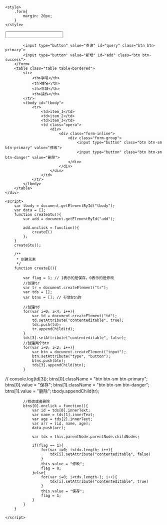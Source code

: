 <!DOCTYPE html>
<html lang="en">
<head>
    <meta charset="UTF-8">
    <title>Title</title>
    <link rel="stylesheet" href="../../dist/css/bootstrap.min.css">

    <style>
        .form{
            margin: 20px;
        }
    </style>
</head>
<body>
    <div class="container">
        <form class="form-inline form">
            <div class="col-md-3">
                <input type="text" class="form-control" id="search">
            </div>

            <input type="button" value="查询" id="query" class="btn btn-primary">
            <input type="button" value="新增" id="add" class="btn btn-success">
        </form>
        <table class="table table-bordered">
            <tr>
                <th>学号</th>
                <th>姓名</th>
                <th>年龄</th>
                <th>操作</th>
            </tr>
            <tbody id="tbody">
                <tr>
                    <td>item_1</td>
                    <td>item_2</td>
                    <td>item_3</td>
                    <td class="opera">
                        <div>
                            <div class="form-inline">
                                <div class="form-group">
                                    <input type="button" class="btn btn-sm btn-primary" value="修改">
                                    <input type="button" class="btn btn-sm btn-danger" value="删除">
                                </div>
                            </div>
                        </div>
                    </td>
                </tr>
            </tbody>
        </table>
    </div>

    <script>
        var tbody = document.getElementById("tbody");
        var data = [];
        function createStu(){
            var add = document.getElementById("add");

            add.onclick = function(){
                createE()
            };
        }
        createStu();

        /**
         * 创建元素
         */
        function createE(){

            var flag = 1; // 1表示的是保存，0表示的是修改
            //创建tr
            var tr = document.createElement("tr");
            var tds = [];
            var btns = []; // 存放btn的

            //创建td
            for(var i=0; i<4; i++){
                var td = document.createElement("td");
                td.setAttribute("contenteditable", true);
                tds.push(td);
                tr.appendChild(td);
            }
            tds[3].setAttribute("contenteditable", false);
            //创建两个btn
            for(var i=0; i<2; i++){
                var btn = document.createElement("input");
                btn.setAttribute("type", "button");
                btns.push(btn);
                tds[3].appendChild(btn);
            }
//                console.log(td[3]);
            btns[0].className = "btn btn-sm btn-primary";
            btns[0].value = "保存";
            btns[1].className = "btn btn-sm btn-danger";
            btns[1].value = "删除";
            tbody.appendChild(tr);

            //修改或者删除
            btns[0].onclick = function(){
                var id = tds[0].innerText;
                var name = tds[1].innerText;
                var age = tds[2].innerText;
                var arr = [id, name, age];
                data.push(arr);

                var tdx = this.parentNode.parentNode.childNodes;

                if(flag == 1){
                    for(var i=0; i<tdx.length; i++){
                        tdx[i].setAttribute("contenteditable", false)
                    }
                    this.value = "修改";
                    flag = 0;
                }else{
                    for(var i=0; i<tdx.length-1; i++){
                        tdx[i].setAttribute("contenteditable", true)
                    }
                    this.value = "保存";
                    flag = 1;
                }
            }
        }

    </script>
</body>
<ml>

